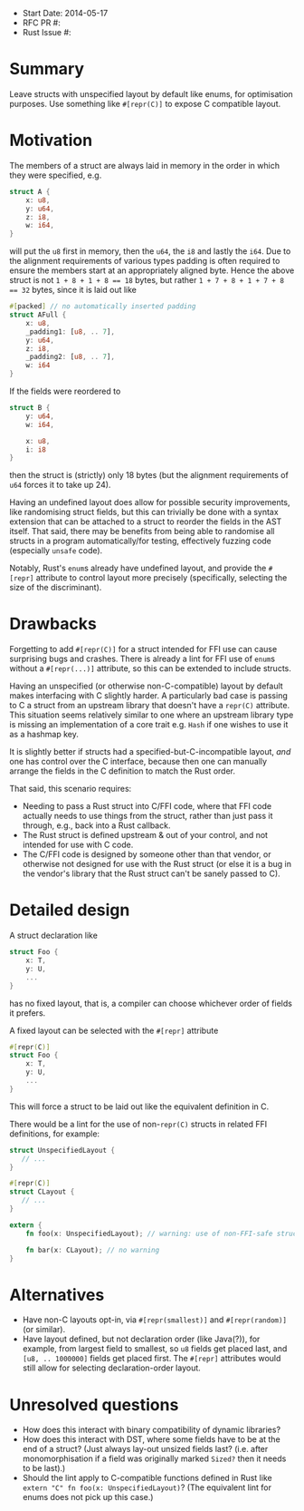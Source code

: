 - Start Date: 2014-05-17
- RFC PR #:
- Rust Issue #:

# Summary

Leave structs with unspecified layout by default like enums, for
optimisation purposes. Use something like `#[repr(C)]` to expose C
compatible layout.

# Motivation

The members of a struct are always laid in memory in the order in
which they were specified, e.g.

```rust
struct A {
    x: u8,
    y: u64,
    z: i8,
    w: i64,
}
```

will put the `u8` first in memory, then the `u64`, the `i8` and lastly
the `i64`. Due to the alignment requirements of various types padding
is often required to ensure the members start at an appropriately
aligned byte. Hence the above struct is not `1 + 8 + 1 + 8 == 18`
bytes, but rather `1 + 7 + 8 + 1 + 7 + 8 == 32` bytes, since it is
laid out like

```rust
#[packed] // no automatically inserted padding
struct AFull {
    x: u8,
    _padding1: [u8, .. 7],
    y: u64,
    z: i8,
    _padding2: [u8, .. 7],
    w: i64
}
```

If the fields were reordered to

```rust
struct B {
    y: u64,
    w: i64,

    x: u8,
    i: i8
}
```

then the struct is (strictly) only 18 bytes (but the alignment
requirements of `u64` forces it to take up 24).

Having an undefined layout does allow for possible security
improvements, like randomising struct fields, but this can trivially
be done with a syntax extension that can be attached to a struct to
reorder the fields in the AST itself. That said, there may be benefits
from being able to randomise all structs in a program
automatically/for testing, effectively fuzzing code (especially
`unsafe` code).

Notably, Rust's `enum`s already have undefined layout, and provide the
`#[repr]` attribute to control layout more precisely (specifically,
selecting the size of the discriminant).

# Drawbacks

Forgetting to add `#[repr(C)]` for a struct intended for FFI use can
cause surprising bugs and crashes. There is already a lint for FFI use
of `enum`s without a `#[repr(...)]` attribute, so this can be extended
to include structs.

Having an unspecified (or otherwise non-C-compatible) layout by
default makes interfacing with C slightly harder. A particularly bad
case is passing to C a struct from an upstream library that doesn't
have a `repr(C)` attribute. This situation seems relatively similar to
one where an upstream library type is missing an implementation of a
core trait e.g. `Hash` if one wishes to use it as a hashmap key.

It is slightly better if structs had a specified-but-C-incompatible
layout, *and* one has control over the C interface, because then one
can manually arrange the fields in the C definition to match the Rust
order.

That said, this scenario requires:

- Needing to pass a Rust struct into C/FFI code, where that FFI code
  actually needs to use things from the struct, rather than just pass
  it through, e.g., back into a Rust callback.
- The Rust struct is defined upstream & out of your control, and not
  intended for use with C code.
- The C/FFI code is designed by someone other than that vendor, or
  otherwise not designed for use with the Rust struct (or else it is a
  bug in the vendor's library that the Rust struct can't be sanely
  passed to C).


# Detailed design

A struct declaration like

```rust
struct Foo {
    x: T,
    y: U,
    ...
}
```

has no fixed layout, that is, a compiler can choose whichever order of
fields it prefers.

A fixed layout can be selected with the `#[repr]` attribute

```rust
#[repr(C)]
struct Foo {
    x: T,
    y: U,
    ...
}
```

This will force a struct to be laid out like the equivalent definition
in C.

There would be a lint for the use of non-`repr(C)` structs in related
FFI definitions, for example:

```rust
struct UnspecifiedLayout {
   // ...
}

#[repr(C)]
struct CLayout {
   // ...
}

extern {
    fn foo(x: UnspecifiedLayout); // warning: use of non-FFI-safe struct in extern declaration

    fn bar(x: CLayout); // no warning
}
```


# Alternatives

- Have non-C layouts opt-in, via `#[repr(smallest)]` and
  `#[repr(random)]` (or similar).
- Have layout defined, but not declaration order (like Java(?)), for
  example, from largest field to smallest, so `u8` fields get placed
  last, and `[u8, .. 1000000]` fields get placed first. The `#[repr]`
  attributes would still allow for selecting declaration-order layout.

# Unresolved questions

- How does this interact with binary compatibility of dynamic libraries?
- How does this interact with DST, where some fields have to be at the
  end of a struct? (Just always lay-out unsized fields last?
  (i.e. after monomorphisation if a field was originally marked
  `Sized?` then it needs to be last).)
- Should the lint apply to C-compatible functions defined in Rust like
  `extern "C" fn foo(x: UnspecifiedLayout)`? (The equivalent lint for
  enums does not pick up this case.)
